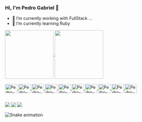 ### Hi, I'm Pedro Gabriel 👋



- 🔭 I’m currently working with FullStack ...
- 🌱 I’m currently learning Ruby

<div>
 <a href=https://github.com/Pedrog01>
  <img align="center" height="160em" src="https://github-readme-stats.vercel.app/api?username=Pedrog01&show_icons=true&theme=dark"/>
  <img align="center" height="160em" src="https://github-readme-stats.vercel.app/api/top-langs/?username=Pedrog01&layout=compact&langs_count=7&theme=dark"/>
</div>
  
  <div style="display: inline_block"><br>
  <img align="center" alt="Pedro-HTML" height="30" width="40" src="https://cdn.jsdelivr.net/gh/devicons/devicon/icons/html5/html5-original.svg" />
  <img align="center" alt="Pedro-CSS" height="30" width="40" src="https://cdn.jsdelivr.net/gh/devicons/devicon/icons/css3/css3-original.svg" />
  <img align="center" alt="Pedro-Js" height="30" width="40" src="https://cdn.jsdelivr.net/gh/devicons/devicon/icons/javascript/javascript-plain.svg"/>
  <img align="center" alt="Pedro-React" height="30" width="40" src="https://cdn.jsdelivr.net/gh/devicons/devicon/icons/react/react-original-wordmark.svg" />
  <img align="center" alt="Pedro-NODE" height="30" width="40" src="https://cdn.jsdelivr.net/gh/devicons/devicon/icons/nodejs/nodejs-plain-wordmark.svg"/>
  <img align="center" alt="Pedro-FIREBASE" height="30" width="40"src="https://cdn.jsdelivr.net/gh/devicons/devicon/icons/firebase/firebase-plain-wordmark.svg" />
  <img align="center" alt="Pedro-MONGO" height="30" width="40" src="https://cdn.jsdelivr.net/gh/devicons/devicon/icons/mongodb/mongodb-original.svg" />
  <img align="center" alt="Pedro-RUBY" height="30" width="40" src="https://cdn.jsdelivr.net/gh/devicons/devicon/icons/ruby/ruby-original.svg" /> 
  <img align="center" alt="Pedro-RAILS" height="30" width="40" src="https://cdn.jsdelivr.net/gh/devicons/devicon/icons/rails/rails-plain-wordmark.svg" />
  <img align="center" alt="Pedro-GIT" height="30" width="40" src="https://cdn.jsdelivr.net/gh/devicons/devicon/icons/git/git-original.svg" />
  

   
</div>
  
  ##
  
  <div> 
  <a href="https://www.instagram.com/pedrozk.013" target="_blank"><img src="https://img.shields.io/badge/-Instagram-%23E4405F?style=for-the-badge&logo=instagram&logoColor=white" target="_blank"></a>
  <a href = "mailto:pedro7109.j@gmail.com"><img src="https://img.shields.io/badge/-Gmail-%23333?style=for-the-badge&logo=gmail&logoColor=white" target="_blank"></a>
  <a href="https://www.linkedin.com/in/pedro-xavier-a97818208/" target="_blank"><img src="https://img.shields.io/badge/-LinkedIn-%230077B5?style=for-the-badge&logo=linkedin&logoColor=write" target="_blank"></a> 
 
  ![Snake animation](https://github.com/Pedrog01/Pedrog01/blob/output/github-contribution-grid-snake.svg)
 
</div>
